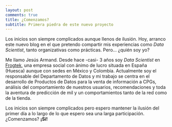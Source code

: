 ```yaml
---
layout: post
comments: true
title: ¿Comenzamos?
subtitle: Primera piedra de este nuevo proyecto 
---
```


Los inicios son siempre complicados aunque llenos de ilusión. Hoy, arranco este nuevo blog en el que pretendo compartir mis experiencias como *Data Scientist*, tanto organizativas como prácticas. Pero... ¿quién soy yo?

Me llamo Jesús Armand. Desde hace -casi- 3 años soy *Data Scientist* en [Frogtek](http://www.frogtek.org), una empresa social con ánimo de lucro situada en España (Huesca) aunque con sedes en México y Colombia. Actualmente soy el responsable del Departamento de Datos y mi trabajo se centra en el desarrollo de Productos de Datos para la venta de información a CPGs, análisis del comportamiento de nuestros usuarios, recomendaciones y toda la aventura de predicción de mil y un comportamientos tanto de la red como de la tienda.

Los inicios son siempre complicados pero espero mantener la ilusión del primer día a lo largo de lo que espero sea una larga participación. ¿Comenzamos? **¡Sí!**

